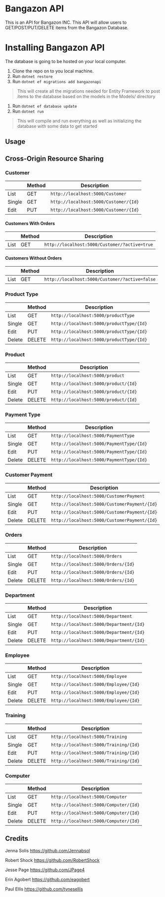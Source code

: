 # Bangazon API
This is an API for Bangazon INC. This API will allow users to GET/POST/PUT/DELETE items from the Bangazon Database.


# Installing Bangazon API

The database is going to be hosted on your local computer.
 1. Clone the repo on to you local machine.
 1. Run `dotnet restore`
 1. Run `dotnet ef migrations add bangazonapi`
 >This will create all the migrations needed for Entity Framework to post items to the database based on the models in the Models/ directory
 1. Run `dotnet ef database update`
 1. Run `dotnet run`
 > This will compile and run everything as well as initializing the database with some data to get started
## Usage

## Cross-Origin Resource Sharing


### Customer
||Method|Description|
|---|---| ----------|
| List | GET |`http://localhost:5000/Customer`|
| Single | GET |`http://localhost:5000/Customer/{Id}`|
| Edit | PUT |`http://localhost:5000/Customer/{Id}` |

#### Customers With Orders
||Method|Description|
|---|---| ----------|
| List | GET |`http://localhost:5000/Customer/?active=true`|

#### Customers Without Orders
||Method|Description|
|---|---| ----------|
| List | GET |`http://localhost:5000/Customer/?active=false`|


### Product Type
||Method|Description|
|---|---| ----------|
| List | GET |`http://localhost:5000/productType`|
| Single | GET |`http://localhost:5000/productType/{Id}`|
| Edit | PUT |`http://localhost:5000/productType/{Id}`|
| Delete | DELETE |`http://localhost:5000/productType/{Id}`|

### Product
||Method|Description|
|---|---| ----------|
| List | GET |`http://localhost:5000/product`|
| Single | GET |`http://localhost:5000/product/{Id}`|
| Edit | PUT |`http://localhost:5000/product/{Id}`|
| Delete | DELETE |`http://localhost:5000/product/{Id}`|

### Payment Type
||Method|Description|
|---|---| ----------|
| List | GET |`http://localhost:5000/PaymentType`|
| Single | GET |`http://localhost:5000/PaymentType/{Id}`|
| Edit | PUT |`http://localhost:5000/PaymentType/{Id}`|
| Delete | DELETE |`http://localhost:5000/PaymentType/{Id}`|

### Customer Payment
||Method|Description|
|---|---| ----------|
| List | GET |`http://localhost:5000/CustomerPayment`|
| Single | GET |`http://localhost:5000/CustomerPayment/{Id}`|
| Edit | PUT |`http://localhost:5000/CustomerPayment/{Id}`|
| Delete | DELETE |`http://localhost:5000/CustomerPayment/{Id}`|

### Orders
||Method|Description|
|---|---| ----------|
| List | GET |`http://localhost:5000/Orders`|
| Single | GET |`http://localhost:5000/Orders/{Id}`|
| Edit | PUT |`http://localhost:5000/Orders/{Id}`|
| Delete | DELETE |`http://localhost:5000/Orders/{Id}`|

### Department
||Method|Description|
|---|---| ----------|
| List | GET |`http://localhost:5000/Department`|
| Single | GET |`http://localhost:5000/Department/{Id}`|
| Edit | PUT |`http://localhost:5000/Department/{Id}`|
| Delete | DELETE |`http://localhost:5000/Department/{Id}`|

### Employee
||Method|Description|
|---|---| ----------|
| List | GET |`http://localhost:5000/Employee`|
| Single | GET |`http://localhost:5000/Employee/{Id}`|
| Edit | PUT |`http://localhost:5000/Employee/{Id}`|
| Delete | DELETE |`http://localhost:5000/Employee/{Id}`|

### Training
||Method|Description|
|---|---| ----------|
| List | GET |`http://localhost:5000/Training`|
| Single | GET |`http://localhost:5000/Training/{Id}`|
| Edit | PUT |`http://localhost:5000/Training/{Id}`|
| Delete | DELETE |`http://localhost:5000/Training/{Id}`|

### Computer
||Method|Description|
|---|---| ----------|
| List | GET |`http://localhost:5000/Computer`|
| Single | GET |`http://localhost:5000/Computer/{Id}`|
| Edit | PUT |`http://localhost:5000/Computer/{Id}`|
| Delete | DELETE |`http://localhost:5000/Computer/{Id}`|


## Credits

Jenna Solis
https://github.com/Jennabsol

Robert Shock
https://github.com/RobertShock

Jesse Page
https://github.com/JPage4

Erin Agobert
https://github.com/eagobert

Paul Ellis
https://github.com/tynesellis
























